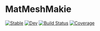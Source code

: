 # MatMeshMakie

[![Stable](https://img.shields.io/badge/docs-stable-blue.svg)](https://nickkeepfer.github.io/MatMeshMakie.jl/stable/)
[![Dev](https://img.shields.io/badge/docs-dev-blue.svg)](https://nickkeepfer.github.io/MatMeshMakie.jl/dev/)
[![Build Status](https://github.com/nickkeepfer/MatMeshMakie.jl/actions/workflows/CI.yml/badge.svg?branch=main)](https://github.com/nickkeepfer/MatMeshMakie.jl/actions/workflows/CI.yml?query=branch%3Amain)
[![Coverage](https://codecov.io/gh/nickkeepfer/MatMeshMakie.jl/branch/main/graph/badge.svg)](https://codecov.io/gh/nickkeepfer/MatMeshMakie.jl)

